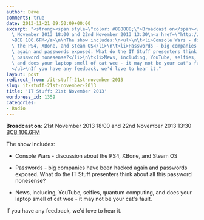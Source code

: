 ```yaml
---
author: Dave
comments: true
date: 2013-11-21 09:50:09+00:00
excerpt: "<strong><span style=\"color: #888888;\">Broadcast on</span></strong>: 21st\
  \ November 2013 18:00 and 22nd November 2013 13:30\n<a href=\"http://www.bcbradio.co.uk/\"\
  >BCB 106.6FM</a>\n\nThe show includes:\n<ul>\n\t<li>Console Wars - discussion about\
  \ the PS4, XBone, and Steam OS</li>\n\t<li>Passwords - big companies have been hacked\
  \ again and passwords exposed. What do the IT Stuff presenters think about all this\
  \ password nonesense?</li>\n\t<li>News, including, YouTube, selfies, quantum computing,\
  \ and does your laptop smell of cat wee - it may not be your cat's fault.</li>\n\
  </ul>\nIf you have any feedback, we'd love to hear it."
layout: post
redirect_from: /it-stuff-21st-november-2013
slug: it-stuff-21st-november-2013
title: 'IT Stuff: 21st November 2013'
wordpress_id: 1359
categories:
- Radio
---
```


**Broadcast on**: 21st November 2013 18:00 and 22nd November 2013 13:30
[BCB 106.6FM](http://www.bcbradio.co.uk/)

The show includes:



	
  * Console Wars - discussion about the PS4, XBone, and Steam OS

	
  * Passwords - big companies have been hacked again and passwords exposed. What do the IT Stuff presenters think about all this password nonesense?

	
  * News, including, YouTube, selfies, quantum computing, and does your laptop smell of cat wee - it may not be your cat's fault.


If you have any feedback, we'd love to hear it.
